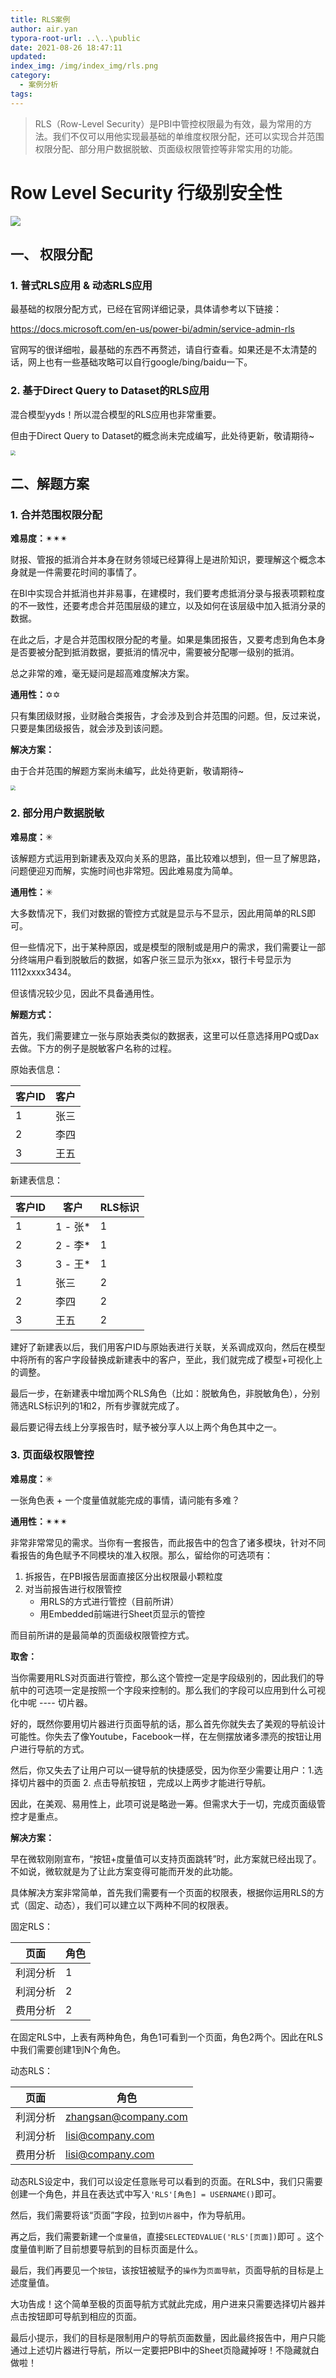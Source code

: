 ```yaml
---
title: RLS案例
author: air.yan
typora-root-url: ..\..\public
date: 2021-08-26 18:47:11
updated:
index_img: /img/index_img/rls.png
category:
  - 案例分析
tags:
---
```


> RLS（Row-Level Security）是PBI中管控权限最为有效，最为常用的方法。我们不仅可以用他实现最基础的单维度权限分配，还可以实现合并范围权限分配、部分用户数据脱敏、页面级权限管控等非常实用的功能。

<!--more-->

# Row Level Security 行级别安全性

![](/img/index_img/rls.png)

## 一、 权限分配

### 1. 普式RLS应用 & 动态RLS应用

最基础的权限分配方式，已经在官网详细记录，具体请参考以下链接：

https://docs.microsoft.com/en-us/power-bi/admin/service-admin-rls

官网写的很详细啦，最基础的东西不再赘述，请自行查看。如果还是不太清楚的话，网上也有一些基础攻略可以自行google/bing/baidu一下。

### 2. 基于Direct Query to Dataset的RLS应用

混合模型yyds！所以混合模型的RLS应用也非常重要。

但由于Direct Query to Dataset的概念尚未完成编写，此处待更新，敬请期待~

<img src="/img/coming_soon.jpg" style="zoom:50%;" />

## 二、解题方案

### 1. 合并范围权限分配

**难易度：**✴✴✴

财报、管报的抵消合并本身在财务领域已经算得上是进阶知识，要理解这个概念本身就是一件需要花时间的事情了。

在BI中实现合并抵消也并非易事，在建模时，我们要考虑抵消分录与报表项颗粒度的不一致性，还要考虑合并范围层级的建立，以及如何在该层级中加入抵消分录的数据。

在此之后，才是合并范围权限分配的考量。如果是集团报告，又要考虑到角色本身是否要被分配到抵消数据，要抵消的情况中，需要被分配哪一级别的抵消。

总之非常的难，毫无疑问是超高难度解决方案。

**通用性：**✡✡

只有集团级财报，业财融合类报告，才会涉及到合并范围的问题。但，反过来说，只要是集团级报告，就会涉及到该问题。

**解决方案：**

由于合并范围的解题方案尚未编写，此处待更新，敬请期待~

<img src="/img/coming_soon.jpg" style="zoom:50%;" />

### 2.  部分用户数据脱敏

**难易度：**✳

该解题方式运用到新建表及双向关系的思路，虽比较难以想到，但一旦了解思路，问题便迎刃而解，实施时间也非常短。因此难易度为简单。

**通用性：**✳

大多数情况下，我们对数据的管控方式就是显示与不显示，因此用简单的RLS即可。

但一些情况下，出于某种原因，或是模型的限制或是用户的需求，我们需要让一部分终端用户看到脱敏后的数据，如客户张三显示为张xx，银行卡号显示为1112xxxx3434。

但该情况较少见，因此不具备通用性。

**解题方式：**

首先，我们需要建立一张与原始表类似的数据表，这里可以任意选择用PQ或Dax去做。下方的例子是脱敏客户名称的过程。

原始表信息：

| 客户ID | 客户 |
| ------ | ---- |
| 1      | 张三 |
| 2      | 李四 |
| 3      | 王五 |

新建表信息：

| 客户ID | 客户    | RLS标识 |
| ------ | ------- | ------- |
| 1      | 1 - 张* | 1       |
| 2      | 2 - 李* | 1       |
| 3      | 3 - 王* | 1       |
| 1      | 张三    | 2       |
| 2      | 李四    | 2       |
| 3      | 王五    | 2       |

建好了新建表以后，我们用客户ID与原始表进行关联，关系调成双向，然后在模型中将所有的客户字段替换成新建表中的客户，至此，我们就完成了模型+可视化上的调整。

最后一步，在新建表中增加两个RLS角色（比如：脱敏角色，非脱敏角色），分别筛选RLS标识列的1和2，所有步骤就完成了。

最后要记得去线上分享报告时，赋予被分享人以上两个角色其中之一。

### 3. 页面级权限管控

**难易度：**✳

一张角色表 + 一个度量值就能完成的事情，请问能有多难？

**通用性：**✴✴✴

非常非常常见的需求。当你有一套报告，而此报告中的包含了诸多模块，针对不同看报告的角色赋予不同模块的准入权限。那么，留给你的可选项有：

1. 拆报告，在PBI报告层面直接区分出权限最小颗粒度
2. 对当前报告进行权限管控
   * 用RLS的方式进行管控（目前所讲）
   * 用Embedded前端进行Sheet页显示的管控

而目前所讲的是最简单的页面级权限管控方式。

**取舍：**

当你需要用RLS对页面进行管控，那么这个管控一定是字段级别的，因此我们的导航中的可选项一定是按照一个字段来控制的。那么我们的字段可以应用到什么可视化中呢 ---- 切片器。

好的，既然你要用切片器进行页面导航的话，那么首先你就失去了美观的导航设计可能性。你失去了像Youtube，Facebook一样，在左侧摆放诸多漂亮的按钮让用户进行导航的方式。

然后，你又失去了让用户可以一键导航的快捷感受，因为你至少需要让用户：1.选择切片器中的页面 2. 点击导航按钮 ，完成以上两步才能进行导航。

因此，在美观、易用性上，此项可说是略逊一筹。但需求大于一切，完成页面级管控才是重点。

**解决方案：**

早在微软刚刚宣布，“按钮+度量值可以支持页面跳转”时，此方案就已经出现了。不如说，微软就是为了让此方案变得可能而开发的此功能。

具体解决方案非常简单，首先我们需要有一个页面的权限表，根据你运用RLS的方式（固定、动态），我们可以建立以下两种不同的权限表。

固定RLS：

| 页面     | 角色 |
| -------- | ---- |
| 利润分析 | 1    |
| 利润分析 | 2    |
| 费用分析 | 2    |

在固定RLS中，上表有两种角色，角色1可看到一个页面，角色2两个。因此在RLS中我们需要创建1到N个角色。

动态RLS：

| 页面     | 角色                 |
| -------- | -------------------- |
| 利润分析 | zhangsan@company.com |
| 利润分析 | lisi@company.com     |
| 费用分析 | lisi@company.com     |

动态RLS设定中，我们可以设定任意账号可以看到的页面。在RLS中，我们只需要创建一个角色，并且在表达式中写入`'RLS'[角色] = USERNAME()`即可。

然后，我们需要将该“页面”字段，拉到`切片器`中，作为导航用。

再之后，我们需要新建一个`度量值`，直接`SELECTEDVALUE('RLS'[页面])`即可 。这个度量值判断了目前想要导航到的目标页面是什么。

最后，我们再要见一个`按钮`，该按钮被赋予的`操作`为`页面导航`，页面导航的目标是上述度量值。

大功告成！这个简单至极的页面导航方式就此完成，用户进来只需要选择切片器并点击按钮即可导航到相应的页面。

最后小提示，我们的目标是限制用户的导航页面数量，因此最终报告中，用户只能通过上述切片器进行导航，所以一定要把PBI中的Sheet页隐藏掉呀！不隐藏就白做啦！

